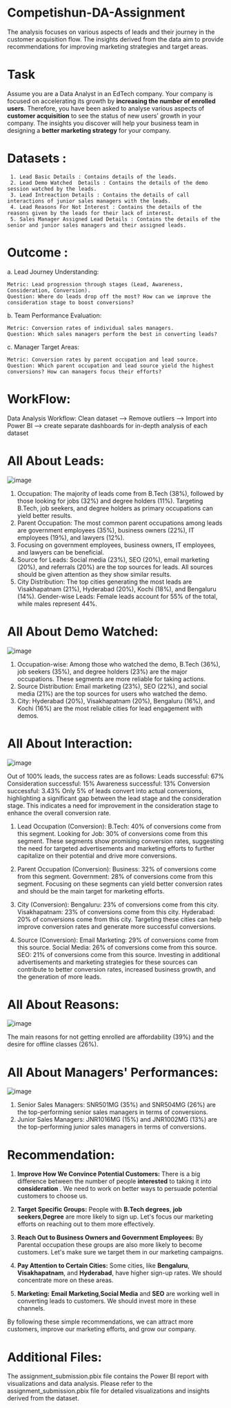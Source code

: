 # Competishun-DA-Assignment
 The analysis focuses on various aspects of leads and their journey in the customer acquisition flow. The insights derived from the data aim to provide recommendations for improving marketing strategies and target areas.

 # Task
Assume you are a Data Analyst in an EdTech company. Your company is focused on accelerating its growth by **increasing the number of enrolled users**.
Therefore, you have been asked to analyse various aspects of **customer acquisition** to see the status of new users’ growth in your company. The insights you discover will help your business team in designing a **better marketing strategy** for your company.

# Datasets :
  	 1. Lead Basic Details : Contains details of the leads.
	 2. Lead Demo Watched  Details : Contains the details of the demo session watched by the leads.
	 3. Lead Intreaction Details : Contains the details of call interactions of junior sales managers with the leads.
	 4. Lead Reasons For Not Interest : Contains the details of the reasons given by the leads for their lack of interest.
	 5. Sales Manager Assigned Lead Details : Contains the details of the senior and junior sales managers and their assigned leads.
  
# Outcome :
a. Lead Journey Understanding:

	Metric: Lead progression through stages (Lead, Awareness, Consideration, Conversion).
	Question: Where do leads drop off the most? How can we improve the consideration stage to boost conversions?
b. Team Performance Evaluation:

	Metric: Conversion rates of individual sales managers.
	Question: Which sales managers perform the best in converting leads?
c. Manager Target Areas:

	Metric: Conversion rates by parent occupation and lead source.
	Question: Which parent occupation and lead source yield the highest conversions? How can managers focus their efforts?


# WorkFlow:
Data Analysis Workflow: Clean dataset --> Remove outliers --> Import into Power BI --> create separate dashboards for in-depth analysis of each dataset


 # All About Leads:

 ![image](https://github.com/ipratham7/Competishun-DA-Assignment/assets/64377030/b8d49ff7-645d-472e-a12b-d2f2d7b7ad7c)


1. Occupation: The majority of leads come from B.Tech (38%), followed by those looking for jobs (32%) and degree holders (11%). Targeting B.Tech, job seekers, and degree holders as primary occupations can yield better results.
2. Parent Occupation: The most common parent occupations among leads are government employees (35%), business owners (22%), IT employees (19%), and lawyers (12%).
3. Focusing on government employees, business owners, IT employees, and lawyers can be beneficial.
4. Source for Leads: Social media (23%), SEO (20%), email marketing (20%), and referrals (20%) are the top sources for leads. All sources should be given attention as they show similar results.
5. City Distribution: The top cities generating the most leads are Visakhapatnam (21%), Hyderabad (20%), Kochi (18%), and Bengaluru (14%).
Gender-wise Leads: Female leads account for 55% of the total, while males represent 44%.

# All About Demo Watched:

![image](https://github.com/ipratham7/Competishun-DA-Assignment/assets/64377030/96531522-5f3f-4cec-8c70-93b5be4ad9c3)


1. Occupation-wise: Among those who watched the demo, B.Tech (36%), job seekers (35%), and degree holders (23%) are the major occupations. These segments are more reliable for taking actions.
2. Source Distribution: Email marketing (23%), SEO (22%), and social media (21%) are the top sources for users who watched the demo.
3. City: Hyderabad (20%), Visakhapatnam (20%), Bengaluru (16%), and Kochi (16%) are the most reliable cities for lead engagement with demos.

# All About Interaction:

![image](https://github.com/ipratham7/Competishun-DA-Assignment/assets/64377030/a812a150-990e-4e37-bdf5-e9d6ebe82b8c)

Out of 100% leads, the success rates are as follows:
  Leads successful: 67%
  Consideration successful: 15%
  Awareness successful: 13%
  Conversion successful: 3.43%
Only 5% of leads convert into actual conversions, highlighting a significant gap between the lead stage and the consideration stage. This indicates a need for improvement in the consideration stage to enhance the overall conversion rate.

1. Lead Occupation (Conversion):
B.Tech: 40% of conversions come from this segment.
Looking for Job: 30% of conversions come from this segment.
These segments show promising conversion rates, suggesting the need for targeted advertisements and marketing efforts to further capitalize on their potential and drive more conversions.

2. Parent Occupation (Conversion):
 Business: 32% of conversions come from this segment.
 Government: 28% of conversions come from this segment.
 Focusing on these segments can yield better conversion rates and should be the main target for marketing efforts.
3. City (Conversion):
 Bengaluru: 23% of conversions come from this city.
 Visakhapatnam: 23% of conversions come from this city.
 Hyderabad: 20% of conversions come from this city.
 Targeting these cities can help improve conversion rates and generate more successful conversions.
4. Source (Conversion):
 Email Marketing: 29% of conversions come from this source.
 Social Media: 26% of conversions come from this source.
 SEO: 21% of conversions come from this source.
Investing in additional advertisements and marketing strategies for these sources can contribute to better conversion rates, increased business growth, and the generation of more leads.

# All About Reasons:

![image](https://github.com/ipratham7/Competishun-DA-Assignment/assets/64377030/2c4089a5-fde5-4a53-a71a-3d9fb50257ba)


The main reasons for not getting enrolled are affordability (39%) and the desire for offline classes (26%).

# All About Managers' Performances:

![image](https://github.com/ipratham7/Competishun-DA-Assignment/assets/64377030/31f657b9-dcc3-4b6a-b343-958767bc51d9)

1. Senior Sales Managers: SNR501MG (35%) and SNR504MG (26%) are the top-performing senior sales managers in terms of conversions.
2. Junior Sales Managers: JNR1016MG (15%) and JNR1002MG (13%) are the top-performing junior sales managers in terms of conversions.
   
# Recommendation: 

1. **Improve How We Convince Potential Customers:** There is a big difference between the number of people **interested** to taking it into **consideration** . We need to work on better ways to persuade potential customers to choose us.

2. **Target Specific Groups:** People with **B.Tech degrees**, **job seekers**,**Degree**  are more likely to sign up. Let's focus our marketing efforts on reaching out to them more effectively.

3. **Reach Out to Business Owners and Government Employees:** By Parental occupation these groups are also more likely to become customers. Let's make sure we target them in our marketing campaigns.

4. **Pay Attention to Certain Cities:** Some cities, like **Bengaluru**, **Visakhapatnam**, and **Hyderabad**, have higher sign-up rates. We should concentrate more on these areas.

5. **Marketing:** **Email Marketing**,**Social Media** and **SEO** are working well in converting leads to customers. We should invest more in these channels.

By following these simple recommendations, we can attract more customers, improve our marketing efforts, and grow our company.
   
# Additional Files:
The assignment_submission.pbix file contains the Power BI report with visualizations and data analysis.
Please refer to the assignment_submission.pbix file for detailed visualizations and insights derived from the dataset.
